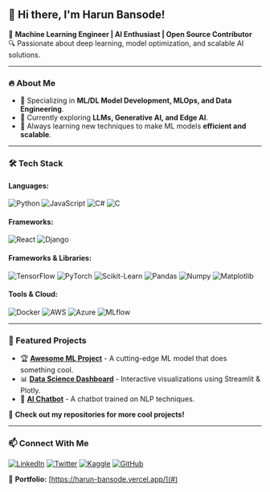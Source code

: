## 👋 Hi there, I'm Harun Bansode!

🚀 **Machine Learning Engineer | AI Enthusiast | Open Source Contributor**  
🔍 Passionate about deep learning, model optimization, and scalable AI solutions.

---

### 🔥 About Me
- 🎯 Specializing in **ML/DL Model Development, MLOps, and Data Engineering**.
- 🧠 Currently exploring **LLMs, Generative AI, and Edge AI**.
- 🌱 Always learning new techniques to make ML models **efficient and scalable**.

---

### 🛠️ Tech Stack

#### **Languages:**
![Python](https://img.shields.io/badge/-Python-3776AB?style=flat&logo=python&logoColor=white)
![JavaScript](https://img.shields.io/badge/-JavaScript-F7DF1E?style=flat&logo=javascript&logoColor=black)
![C#](https://img.shields.io/badge/-C%23-239120?style=flat&logo=c-sharp&logoColor=white)
![C](https://img.shields.io/badge/-C-00599C?style=flat&logo=c&logoColor=white)

#### **Frameworks:**
![React](https://img.shields.io/badge/-React-61DAFB?style=flat&logo=react&logoColor=black)
![Django](https://img.shields.io/badge/-Django-092E20?style=flat&logo=django&logoColor=white)

#### **Frameworks & Libraries:**
![TensorFlow](https://img.shields.io/badge/-TensorFlow-FF6F00?style=flat&logo=tensorflow&logoColor=white)
![PyTorch](https://img.shields.io/badge/-PyTorch-EE4C2C?style=flat&logo=pytorch&logoColor=white)
![Scikit-Learn](https://img.shields.io/badge/-Scikit--Learn-F7931E?style=flat&logo=scikit-learn&logoColor=white)
![Pandas](https://img.shields.io/badge/-Pandas-150458?style=flat&logo=pandas&logoColor=white)
![Numpy](https://img.shields.io/badge/-NumPy-013243?style=flat&logo=numpy&logoColor=white)
![Matplotlib](https://img.shields.io/badge/-Matplotlib-11557C?style=flat&logo=matplotlib&logoColor=white)

#### **Tools & Cloud:**
![Docker](https://img.shields.io/badge/-Docker-2496ED?style=flat&logo=docker&logoColor=white)
![AWS](https://img.shields.io/badge/-AWS-FF9900?style=flat&logo=amazonaws&logoColor=white)
![Azure](https://img.shields.io/badge/-Azure-0078D4?style=flat&logo=microsoft-azure&logoColor=white)
![MLflow](https://img.shields.io/badge/-MLflow-0194E2?style=flat&logo=mlflow&logoColor=white)

---

### 🚀 Featured Projects
- 🏆 [**Awesome ML Project**](#) - A cutting-edge ML model that does something cool.
- 📊 [**Data Science Dashboard**](#) - Interactive visualizations using Streamlit & Plotly.
- 🤖 [**AI Chatbot**](#) - A chatbot trained on NLP techniques.

📌 **Check out my repositories for more cool projects!**

---

### 📫 Connect With Me
[![LinkedIn](https://img.shields.io/badge/-LinkedIn-0077B5?style=flat&logo=linkedin&logoColor=white)](https://www.linkedin.com/in/harunbansode/)
[![Twitter](https://img.shields.io/badge/-Twitter-1DA1F2?style=flat&logo=twitter&logoColor=white)](https://x.com/harun_bansode)
[![Kaggle](https://img.shields.io/badge/-Kaggle-20BEFF?style=flat&logo=kaggle&logoColor=white)](https://www.kaggle.com/harunbansode551)
[![GitHub](https://img.shields.io/badge/-GitHub-181717?style=flat&logo=github&logoColor=white)](https://github.com/harunbansode)

🔗 **Portfolio:** [https://harun-bansode.vercel.app/](#)

